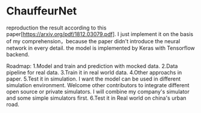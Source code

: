# ChauffeurNet
reproduction the result according to this paper[https://arxiv.org/pdf/1812.03079.pdf].
I just implement it on the basis of my comprehension，because the paper didn't introduce the neural network in every detail.
the model is implemented by Keras with Tensorflow backend.

Roadmap:
1.Model and train and prediction with mocked data.
2.Data pipeline for real data.
3.Train it in real world data.
4.Other approachs in paper.
5.Test it in simulation.
  I want the model can be used in different simulation environment. Welcome other contributors to integrate different open source or private simulators. 
  I will combine my company's simulator and some simple simulators first.
6.Test it in Real world on china's urban road.
